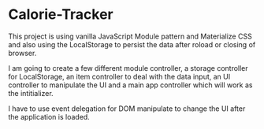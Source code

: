 # Calorie-Tracker

This project is using vanilla JavaScript Module pattern and Materialize CSS and also using the LocalStorage to persist the data after roload or closing of browser.

I am going to create a few different module controller, a storage controller for LocalStorage, an item controller to deal with the data input, an UI controller to manipulate the UI and a main app controller which will work as the intitializer.

I have to use event delegation for DOM manipulate to change the UI after the application is loaded.
